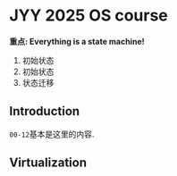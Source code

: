 # JYY 2025 OS course

**重点: Everything is a state machine!** 
1. 初始状态
1. 初始状态
3. 状态迁移

## Introduction

`00-12`基本是这里的内容. 

## Virtualization
